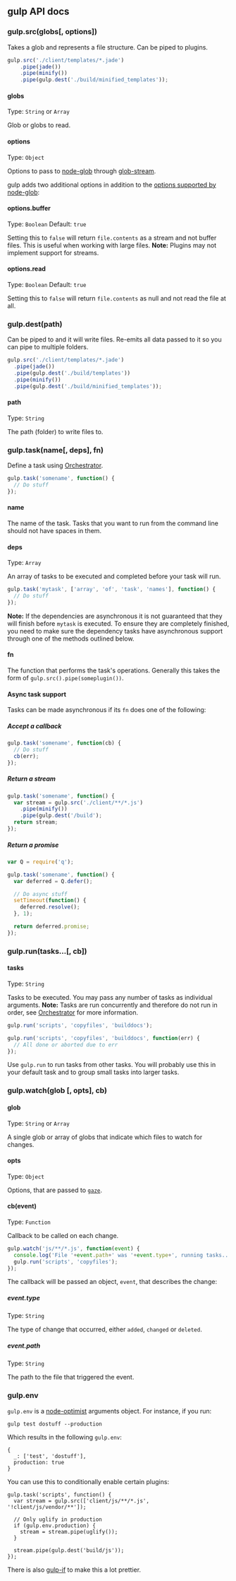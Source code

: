 ## gulp API docs

### gulp.src(globs[, options])

Takes a glob and represents a file structure. Can be piped to plugins.

```javascript
gulp.src('./client/templates/*.jade')
    .pipe(jade())
    .pipe(minify())
    .pipe(gulp.dest('./build/minified_templates'));
```

#### globs
Type: `String` or `Array`

Glob or globs to read.

#### options
Type: `Object`

Options to pass to [node-glob] through [glob-stream].

gulp adds two additional options in addition to the [options supported by node-glob][node-glob documentation]:

#### options.buffer
Type: `Boolean`
Default: `true`

Setting this to `false` will return `file.contents` as a stream and not buffer files. This is useful when working with large files. **Note:** Plugins may not implement support for streams.

#### options.read
Type: `Boolean`
Default: `true`

Setting this to `false` will return `file.contents` as null and not read the file at all.


### gulp.dest(path)

Can be piped to and it will write files. Re-emits all data passed to it so you can pipe to multiple folders.

```javascript
gulp.src('./client/templates/*.jade')
  .pipe(jade())
  .pipe(gulp.dest('./build/templates'))
  .pipe(minify())
  .pipe(gulp.dest('./build/minified_templates'));
```

#### path
Type: `String`

The path (folder) to write files to.


### gulp.task(name[, deps], fn)

Define a task using [Orchestrator].

```javascript
gulp.task('somename', function() {
  // Do stuff
});
```

#### name

The name of the task. Tasks that you want to run from the command line should not have spaces in them.

#### deps
Type: `Array`

An array of tasks to be executed and completed before your task will run.

```javascript
gulp.task('mytask', ['array', 'of', 'task', 'names'], function() {
  // Do stuff
});
```

**Note:** If the dependencies are asynchronous it is not guaranteed that they will finish before `mytask` is executed. To ensure they are completely finished, you need to make sure the dependency tasks have asynchronous support through one of the methods outlined below.

#### fn

The function that performs the task's operations. Generally this takes the form of `gulp.src().pipe(someplugin())`.

#### Async task support

Tasks can be made asynchronous if its `fn` does one of the following:

##### Accept a callback

```javascript
gulp.task('somename', function(cb) {
  // Do stuff
  cb(err);
});
```

##### Return a stream

```javascript
gulp.task('somename', function() {
  var stream = gulp.src('./client/**/*.js')
    .pipe(minify())
    .pipe(gulp.dest('/build');
  return stream;
});
```

##### Return a promise

```javascript
var Q = require('q');

gulp.task('somename', function() {
  var deferred = Q.defer();

  // Do async stuff
  setTimeout(function() {
    deferred.resolve();
  }, 1);

  return deferred.promise;
});
```

### gulp.run(tasks...[, cb])

#### tasks
Type: `String`

Tasks to be executed. You may pass any number of tasks as individual arguments. **Note:** Tasks are run concurrently and therefore do not run in order, see [Orchestrator] for more information.

```javascript
gulp.run('scripts', 'copyfiles', 'builddocs');
```

```javascript
gulp.run('scripts', 'copyfiles', 'builddocs', function(err) {
  // All done or aborted due to err
});
```

Use `gulp.run` to run tasks from other tasks. You will probably use this in your default task and to group small tasks into larger tasks.

### gulp.watch(glob [, opts], cb)

#### glob
Type: `String` or `Array`

A single glob or array of globs that indicate which files to watch for changes.

#### opts
Type: `Object`

Options, that are passed to [`gaze`](https://github.com/shama/gaze).

#### cb(event)
Type: `Function`

Callback to be called on each change.

```javascript
gulp.watch('js/**/*.js', function(event) {
  console.log('File '+event.path+' was '+event.type+', running tasks...');
  gulp.run('scripts', 'copyfiles');
});
```

The callback will be passed an object, `event`, that describes the change:

##### event.type
Type: `String`

The type of change that occurred, either `added`, `changed` or `deleted`.

##### event.path
Type: `String`

The path to the file that triggered the event.


### gulp.env

`gulp.env` is a [node-optimist] arguments object. For instance, if you run:

```
gulp test dostuff --production
```

Which results in the following `gulp.env`:

```
{
  _: ['test', 'dostuff'],
  production: true
}
```

You can use this to conditionally enable certain plugins:

```
gulp.task('scripts', function() {
  var stream = gulp.src(['client/js/**/*.js', '!client/js/vendor/**']);

  // Only uglify in production
  if (gulp.env.production) {
    stream = stream.pipe(uglify());
  }

  stream.pipe(gulp.dest('build/js'));
});
```

There is also [gulp-if] to make this a lot prettier.



[node-optimist]: https://github.com/substack/node-optimist
[node-glob documentation]: https://github.com/isaacs/node-glob#options
[node-glob]: https://github.com/isaacs/node-glob
[glob-stream]: https://github.com/wearefractal/glob-stream
[gulp-if]: https://github.com/robrich/gulp-if
[Orchestrator]: https://github.com/robrich/orchestrator
